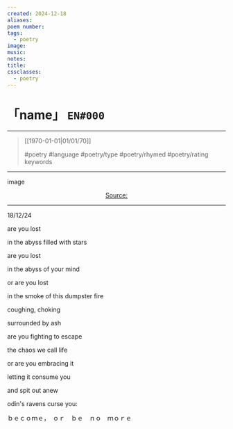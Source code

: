 ```yaml
---
created: 2024-12-18
aliases:
poem number:
tags:
  - poetry
image:
music:
notes:
title:
cssclasses:
  - poetry
---
```

# 「name」 `EN#000`

---

> [[1970-01-01|01/01/70]]
>  
> #poetry
> #language
> #poetry/type
> #poetry/rhymed
> #poetry/rating
> keywords

---

image

<center class="img_caption"><a href="https://" class="source-link">Source: </a></center>

---

18/12/24

  

are you lost

in the abyss filled with stars

are you lost

in the abyss of your mind

or are you lost

in the smoke of this dumpster fire

coughing, choking

surrounded by ash

are you fighting to escape

the chaos we call life

or are you embracing it

letting it consume you

and spit out anew

odin's ravens curse you:

ｂｅｃｏｍｅ，　ｏｒ　ｂｅ　ｎｏ　ｍｏｒｅ